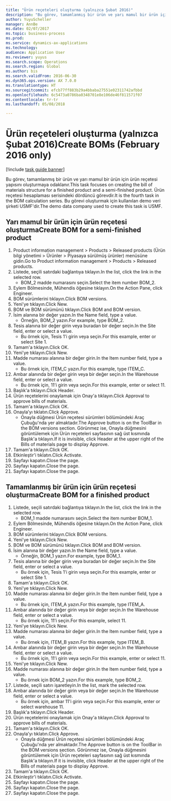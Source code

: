 ```yaml
--- 
title: "Ürün reçeteleri oluşturma (yalnızca Şubat 2016)"
description: "Bu görev, tamamlanmış bir ürün ve yarı mamul bir ürün için ürün reçetesi yapısını oluşturmaya odaklanır."
author: YuyuScheller
manager: AnnBe
ms.date: 02/07/2017
ms.topic: business-process
ms.prod: 
ms.service: dynamics-ax-applications
ms.technology: 
audience: Application User
ms.reviewer: yuyus
ms.search.scope: Operations
ms.search.region: Global
ms.author: bis
ms.search.validFrom: 2016-06-30
ms.dyn365.ops.version: AX 7.0.0
ms.translationtype: HT
ms.sourcegitcommit: efcb77ff883b29a4bbaba27551e02311742afbbd
ms.openlocfilehash: 6c5473a0786ba0348701e8e106de46f811571f07
ms.contentlocale: tr-tr
ms.lasthandoff: 05/08/2018

---
```

# <a name="create-boms-february-2016-only"></a><span data-ttu-id="340f5-103">Ürün reçeteleri oluşturma (yalnızca Şubat 2016)</span><span class="sxs-lookup"><span data-stu-id="340f5-103">Create BOMs (February 2016 only)</span></span>

[!include [task guide banner](../../includes/task-guide-banner.md)]

<span data-ttu-id="340f5-104">Bu görev, tamamlanmış bir ürün ve yarı mamul bir ürün için ürün reçetesi yapısını oluşturmaya odaklanır.</span><span class="sxs-lookup"><span data-stu-id="340f5-104">This task focuses on creating the bill of materials structure for a finished product and a semi-finished product.</span></span> <span data-ttu-id="340f5-105">Ürün reçetesi hesaplaması serisindeki dördüncü görevdir.</span><span class="sxs-lookup"><span data-stu-id="340f5-105">It is the fourth task in the BOM calculation series.</span></span> <span data-ttu-id="340f5-106">Bu görevi oluşturmak için kullanılan demo veri şirketi USMF'dir.</span><span class="sxs-lookup"><span data-stu-id="340f5-106">The demo data company used to create this task is USMF.</span></span>


## <a name="create-bom-for-a-semi-finished-product"></a><span data-ttu-id="340f5-107">Yarı mamul bir ürün için ürün reçetesi oluşturma</span><span class="sxs-lookup"><span data-stu-id="340f5-107">Create BOM for a semi-finished product</span></span>
1. <span data-ttu-id="340f5-108">Product information management > Products > Released products (Ürün bilgi yönetimi > Ürünler > Piyasaya sürülmüş ürünler) menüsüne gidin.</span><span class="sxs-lookup"><span data-stu-id="340f5-108">Go to Product information management > Products > Released products.</span></span>
2. <span data-ttu-id="340f5-109">Listede, seçili satırdaki bağlantıya tıklayın.</span><span class="sxs-lookup"><span data-stu-id="340f5-109">In the list, click the link in the selected row.</span></span>
    * <span data-ttu-id="340f5-110">BOM_2 madde numarasını seçin.</span><span class="sxs-lookup"><span data-stu-id="340f5-110">Select the item number BOM_2.</span></span>  
3. <span data-ttu-id="340f5-111">Eylem Bölmesinde, Mühendis öğesine tıklayın.</span><span class="sxs-lookup"><span data-stu-id="340f5-111">On the Action Pane, click Engineer.</span></span>
4. <span data-ttu-id="340f5-112">BOM sürümlerini tıklayın.</span><span class="sxs-lookup"><span data-stu-id="340f5-112">Click BOM versions.</span></span>
5. <span data-ttu-id="340f5-113">Yeni'ye tıklayın.</span><span class="sxs-lookup"><span data-stu-id="340f5-113">Click New.</span></span>
6. <span data-ttu-id="340f5-114">BOM ve BOM sürümünü tıklayın.</span><span class="sxs-lookup"><span data-stu-id="340f5-114">Click BOM and BOM version.</span></span>
7. <span data-ttu-id="340f5-115">İsim alanına bir değer yazın.</span><span class="sxs-lookup"><span data-stu-id="340f5-115">In the Name field, type a value.</span></span>
    * <span data-ttu-id="340f5-116">Örneğin, BOM_2 yazın.</span><span class="sxs-lookup"><span data-stu-id="340f5-116">For example, type BOM_2.</span></span>  
8. <span data-ttu-id="340f5-117">Tesis alanına bir değer girin veya buradan bir değer seçin.</span><span class="sxs-lookup"><span data-stu-id="340f5-117">In the Site field, enter or select a value.</span></span>
    * <span data-ttu-id="340f5-118">Bu örnek için, Tesis 1'i girin veya seçin.</span><span class="sxs-lookup"><span data-stu-id="340f5-118">For this example, enter or select Site 1.</span></span>  
9. <span data-ttu-id="340f5-119">Tamam'a tıklayın.</span><span class="sxs-lookup"><span data-stu-id="340f5-119">Click OK.</span></span>
10. <span data-ttu-id="340f5-120">Yeni'ye tıklayın.</span><span class="sxs-lookup"><span data-stu-id="340f5-120">Click New.</span></span>
11. <span data-ttu-id="340f5-121">Madde numarası alanına bir değer girin.</span><span class="sxs-lookup"><span data-stu-id="340f5-121">In the Item number field, type a value.</span></span>
    * <span data-ttu-id="340f5-122">Bu örnek için, ITEM_C yazın.</span><span class="sxs-lookup"><span data-stu-id="340f5-122">For this example, type ITEM_C.</span></span>  
12. <span data-ttu-id="340f5-123">Ambar alanında bir değer girin veya bir değer seçin.</span><span class="sxs-lookup"><span data-stu-id="340f5-123">In the Warehouse field, enter or select a value.</span></span>
    * <span data-ttu-id="340f5-124">Bu örnek için, 11'i girin veya seçin.</span><span class="sxs-lookup"><span data-stu-id="340f5-124">For this example, enter or select 11.</span></span>  
13. <span data-ttu-id="340f5-125">Başlık'a tıklayın.</span><span class="sxs-lookup"><span data-stu-id="340f5-125">Click Header.</span></span>
14. <span data-ttu-id="340f5-126">Ürün reçetelerini onaylamak için Onay'a tıklayın.</span><span class="sxs-lookup"><span data-stu-id="340f5-126">Click Approval to approve bills of materials.</span></span>
15. <span data-ttu-id="340f5-127">Tamam'a tıklayın.</span><span class="sxs-lookup"><span data-stu-id="340f5-127">Click OK.</span></span>
16. <span data-ttu-id="340f5-128">Onayla’yı tıklatın.</span><span class="sxs-lookup"><span data-stu-id="340f5-128">Click Approve.</span></span>
    * <span data-ttu-id="340f5-129">Onayla düğmesi Ürün reçetesi sürümleri bölümündeki Araç Çubuğu'nda yer almaktadır.</span><span class="sxs-lookup"><span data-stu-id="340f5-129">The Approve button is on the ToolBar in the  BOM versions section.</span></span> <span data-ttu-id="340f5-130">Görünmez ise, Onayla düğmesini görüntülemek için Ürün reçeteleri sayfasının sağ üst kısmında Başlık'a tıklayın.</span><span class="sxs-lookup"><span data-stu-id="340f5-130">If it is invisible, click Header at the upper right of the Bills of materials page to display Approve.</span></span>  
17. <span data-ttu-id="340f5-131">Tamam'a tıklayın.</span><span class="sxs-lookup"><span data-stu-id="340f5-131">Click OK.</span></span>
18. <span data-ttu-id="340f5-132">Etkinleştir'i tıklatın.</span><span class="sxs-lookup"><span data-stu-id="340f5-132">Click Activate.</span></span>
19. <span data-ttu-id="340f5-133">Sayfayı kapatın.</span><span class="sxs-lookup"><span data-stu-id="340f5-133">Close the page.</span></span>
20. <span data-ttu-id="340f5-134">Sayfayı kapatın.</span><span class="sxs-lookup"><span data-stu-id="340f5-134">Close the page.</span></span>
21. <span data-ttu-id="340f5-135">Sayfayı kapatın.</span><span class="sxs-lookup"><span data-stu-id="340f5-135">Close the page.</span></span>

## <a name="create-bom-for-a-finished-product"></a><span data-ttu-id="340f5-136">Tamamlanmış bir ürün için ürün reçetesi oluşturma</span><span class="sxs-lookup"><span data-stu-id="340f5-136">Create BOM for a finished product</span></span>
1. <span data-ttu-id="340f5-137">Listede, seçili satırdaki bağlantıya tıklayın.</span><span class="sxs-lookup"><span data-stu-id="340f5-137">In the list, click the link in the selected row.</span></span>
    * <span data-ttu-id="340f5-138">BOM_1 madde numarasını seçin.</span><span class="sxs-lookup"><span data-stu-id="340f5-138">Select the item number BOM_1.</span></span>  
2. <span data-ttu-id="340f5-139">Eylem Bölmesinde, Mühendis öğesine tıklayın.</span><span class="sxs-lookup"><span data-stu-id="340f5-139">On the Action Pane, click Engineer.</span></span>
3. <span data-ttu-id="340f5-140">BOM sürümlerini tıklayın.</span><span class="sxs-lookup"><span data-stu-id="340f5-140">Click BOM versions.</span></span>
4. <span data-ttu-id="340f5-141">Yeni'ye tıklayın.</span><span class="sxs-lookup"><span data-stu-id="340f5-141">Click New.</span></span>
5. <span data-ttu-id="340f5-142">BOM ve BOM sürümünü tıklayın.</span><span class="sxs-lookup"><span data-stu-id="340f5-142">Click BOM and BOM version.</span></span>
6. <span data-ttu-id="340f5-143">İsim alanına bir değer yazın.</span><span class="sxs-lookup"><span data-stu-id="340f5-143">In the Name field, type a value.</span></span>
    * <span data-ttu-id="340f5-144">Örneğin, BOM_1 yazın.</span><span class="sxs-lookup"><span data-stu-id="340f5-144">For example, type BOM_1.</span></span>  
7. <span data-ttu-id="340f5-145">Tesis alanına bir değer girin veya buradan bir değer seçin.</span><span class="sxs-lookup"><span data-stu-id="340f5-145">In the Site field, enter or select a value.</span></span>
    * <span data-ttu-id="340f5-146">Bu örnek için, Tesis 1'i girin veya seçin.</span><span class="sxs-lookup"><span data-stu-id="340f5-146">For this example, enter or select Site 1.</span></span>  
8. <span data-ttu-id="340f5-147">Tamam'a tıklayın.</span><span class="sxs-lookup"><span data-stu-id="340f5-147">Click OK.</span></span>
9. <span data-ttu-id="340f5-148">Yeni'ye tıklayın.</span><span class="sxs-lookup"><span data-stu-id="340f5-148">Click New.</span></span>
10. <span data-ttu-id="340f5-149">Madde numarası alanına bir değer girin.</span><span class="sxs-lookup"><span data-stu-id="340f5-149">In the Item number field, type a value.</span></span>
    * <span data-ttu-id="340f5-150">Bu örnek için, ITEM_A yazın.</span><span class="sxs-lookup"><span data-stu-id="340f5-150">For this example, type ITEM_A.</span></span>  
11. <span data-ttu-id="340f5-151">Ambar alanında bir değer girin veya bir değer seçin.</span><span class="sxs-lookup"><span data-stu-id="340f5-151">In the Warehouse field, enter or select a value.</span></span>
    * <span data-ttu-id="340f5-152">Bu örnek için, 11'i seçin.</span><span class="sxs-lookup"><span data-stu-id="340f5-152">For this example, select 11.</span></span>  
12. <span data-ttu-id="340f5-153">Yeni'ye tıklayın.</span><span class="sxs-lookup"><span data-stu-id="340f5-153">Click New.</span></span>
13. <span data-ttu-id="340f5-154">Madde numarası alanına bir değer girin.</span><span class="sxs-lookup"><span data-stu-id="340f5-154">In the Item number field, type a value.</span></span>
    * <span data-ttu-id="340f5-155">Bu örnek için, ITEM_B yazın.</span><span class="sxs-lookup"><span data-stu-id="340f5-155">For this example, type ITEM_B.</span></span>  
14. <span data-ttu-id="340f5-156">Ambar alanında bir değer girin veya bir değer seçin.</span><span class="sxs-lookup"><span data-stu-id="340f5-156">In the Warehouse field, enter or select a value.</span></span>
    * <span data-ttu-id="340f5-157">Bu örnek için, 11'i girin veya seçin.</span><span class="sxs-lookup"><span data-stu-id="340f5-157">For this example, enter or select 11.</span></span>  
15. <span data-ttu-id="340f5-158">Yeni'ye tıklayın.</span><span class="sxs-lookup"><span data-stu-id="340f5-158">Click New.</span></span>
16. <span data-ttu-id="340f5-159">Madde numarası alanına bir değer girin.</span><span class="sxs-lookup"><span data-stu-id="340f5-159">In the Item number field, type a value.</span></span>
    * <span data-ttu-id="340f5-160">Bu örnek için BOM_2 yazın.</span><span class="sxs-lookup"><span data-stu-id="340f5-160">For this example, type BOM_2.</span></span>  
17. <span data-ttu-id="340f5-161">Listede, seçili satırı işaretleyin.</span><span class="sxs-lookup"><span data-stu-id="340f5-161">In the list, mark the selected row.</span></span>
18. <span data-ttu-id="340f5-162">Ambar alanında bir değer girin veya bir değer seçin.</span><span class="sxs-lookup"><span data-stu-id="340f5-162">In the Warehouse field, enter or select a value.</span></span>
    * <span data-ttu-id="340f5-163">Bu örnek için, ambar 11'i girin veya seçin.</span><span class="sxs-lookup"><span data-stu-id="340f5-163">For this example, enter or select warehouse 11.</span></span>  
19. <span data-ttu-id="340f5-164">Başlık'a tıklayın.</span><span class="sxs-lookup"><span data-stu-id="340f5-164">Click Header.</span></span>
20. <span data-ttu-id="340f5-165">Ürün reçetelerini onaylamak için Onay'a tıklayın.</span><span class="sxs-lookup"><span data-stu-id="340f5-165">Click Approval to approve bills of materials.</span></span>
21. <span data-ttu-id="340f5-166">Tamam'a tıklayın.</span><span class="sxs-lookup"><span data-stu-id="340f5-166">Click OK.</span></span>
22. <span data-ttu-id="340f5-167">Onayla’yı tıklatın.</span><span class="sxs-lookup"><span data-stu-id="340f5-167">Click Approve.</span></span>
    * <span data-ttu-id="340f5-168">Onayla düğmesi Ürün reçetesi sürümleri bölümündeki Araç Çubuğu'nda yer almaktadır.</span><span class="sxs-lookup"><span data-stu-id="340f5-168">The Approve button is on the ToolBar in the  BOM versions section.</span></span> <span data-ttu-id="340f5-169">Görünmez ise, Onayla düğmesini görüntülemek için Ürün reçeteleri sayfasının sağ üst kısmında Başlık'a tıklayın.</span><span class="sxs-lookup"><span data-stu-id="340f5-169">If it is invisible, click Header at the upper right of the Bills of materials page to display Approve.</span></span>  
23. <span data-ttu-id="340f5-170">Tamam'a tıklayın.</span><span class="sxs-lookup"><span data-stu-id="340f5-170">Click OK.</span></span>
24. <span data-ttu-id="340f5-171">Etkinleştir'i tıklatın.</span><span class="sxs-lookup"><span data-stu-id="340f5-171">Click Activate.</span></span>
25. <span data-ttu-id="340f5-172">Sayfayı kapatın.</span><span class="sxs-lookup"><span data-stu-id="340f5-172">Close the page.</span></span>
26. <span data-ttu-id="340f5-173">Sayfayı kapatın.</span><span class="sxs-lookup"><span data-stu-id="340f5-173">Close the page.</span></span>
27. <span data-ttu-id="340f5-174">Sayfayı kapatın.</span><span class="sxs-lookup"><span data-stu-id="340f5-174">Close the page.</span></span>


